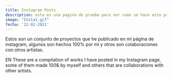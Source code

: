 ```yaml
---
title: Instagram Posts
description: esta es una pagina de prueba para ver como se hace esto porque en realidad no tengo idea de como se hace, igual que en la universidad.
image: "Insta1.gif"
fecha: '22-02-2021'
---
```


Estos son un conjunto de proyectos que he publicado en mi página de instagram, algunos son hechos 100% por mí y otros son colaboraciones con otros artistas.

EN
These are a compilation of works I have posted in my Instagram page, some of them made 100& by myself and others that are collaborations with other artists.

